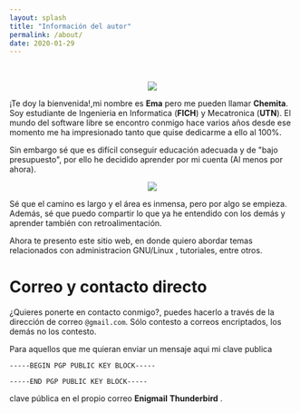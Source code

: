 ```yaml
---
layout: splash
title: "Información del autor"
permalink: /about/
date: 2020-01-29
---
```


<br>

<p align="center">
<img src="/assets/images/about/photo-portada.jpeg">
</p>

¡Te doy la bienvenida!,mi nombre es **Ema** pero me pueden llamar **Chemita**.
Soy estudiante de Ingenieria en Informatica (**FICH**) y Mecatronica (**UTN**).
El mundo del software libre se encontro conmigo hace varios años
desde ese momento me ha impresionado tanto que quise dedicarme a ello al 100%.

Sin embargo sé que es difícil conseguir educación adecuada y de "bajo presupuesto",
por ello he decidido aprender por mi cuenta (Al menos por ahora).

<p align="center">
<img src="/assets/images/about/certs.jpeg">
</p>


Sé que el camino es largo y el área es inmensa, pero por algo se empieza. 
Además, sé que puedo compartir lo que ya he entendido con los demás y aprender 
también con retroalimentación.

Ahora te presento este sitio web, en donde quiero abordar temas relacionados 
con administracion GNU/Linux , tutoriales, entre otros. 

# Correo y contacto directo

¿Quieres ponerte en contacto conmigo?, puedes hacerlo a través de la dirección de correo `@gmail.com`. Sólo contesto a correos encriptados, los demás no los contesto.

Para aquellos que me quieran enviar un mensaje aqui mi clave publica

```
-----BEGIN PGP PUBLIC KEY BLOCK-----

-----END PGP PUBLIC KEY BLOCK-----
```

clave pública en el propio correo  **Enigmail** **Thunderbird** .
